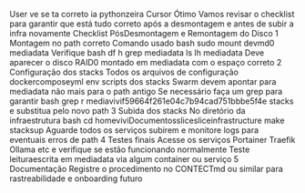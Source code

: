 User
ve se ta correto ia pythonzeira
Cursor
Ótimo Vamos revisar o checklist para garantir que está tudo correto após a desmontagem e antes de subir a infra novamente
 Checklist PósDesmontagem e Remontagem do Disco
1 Montagem no path correto
 Comando usado
bash
sudo mount devmd0 mediadata
 Verifique
bash
df h  grep mediadata
ls lh mediadata
 Deve aparecer o disco RAID0 montado em mediadata com o espaço correto
2 Configuração dos stacks
 Todos os arquivos de configuração dockercomposeyml env scripts dos stacks Swarm devem apontar para mediadata não mais para o path antigo
 Se necessário faça um grep para garantir
bash
grep r mediavivif59664f261e04c7b94cad751bbbe5f4e stacks
e substitua pelo novo path
3 Subida dos stacks
 No diretório da infraestrutura
bash
cd homeviviDocumentosslicesliceinfrastructure
make stacksup
 Aguarde todos os serviços subirem e monitore logs para eventuais erros de path
4 Testes finais
 Acesse os serviços Portainer Traefik Ollama etc e verifique se estão funcionando normalmente
 Teste leituraescrita em mediadata via algum container ou serviço
5 Documentação
 Registre o procedimento no CONTECTmd ou similar para rastreabilidade e onboarding futuro